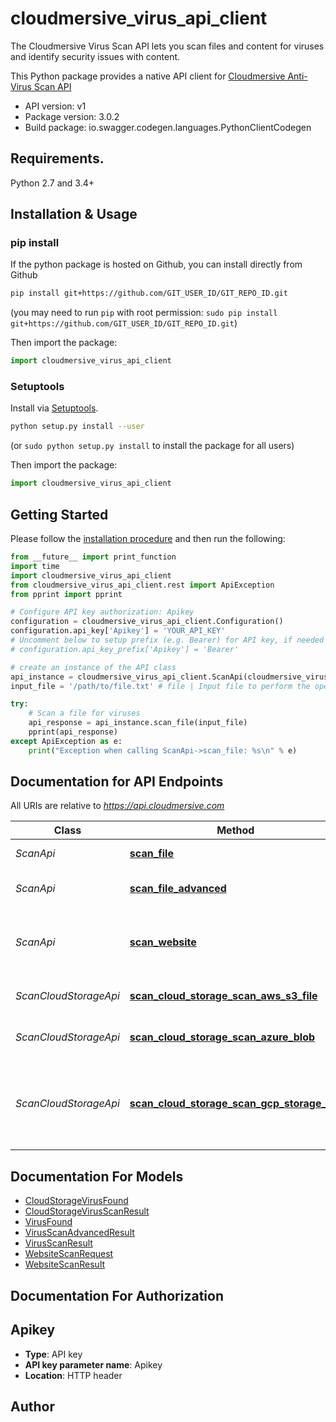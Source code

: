 # cloudmersive_virus_api_client
The Cloudmersive Virus Scan API lets you scan files and content for viruses and identify security issues with content.

This Python package provides a native API client for [Cloudmersive Anti-Virus Scan API](https://www.cloudmersive.com/virus-api)

- API version: v1
- Package version: 3.0.2
- Build package: io.swagger.codegen.languages.PythonClientCodegen

## Requirements.

Python 2.7 and 3.4+

## Installation & Usage
### pip install

If the python package is hosted on Github, you can install directly from Github

```sh
pip install git+https://github.com/GIT_USER_ID/GIT_REPO_ID.git
```
(you may need to run `pip` with root permission: `sudo pip install git+https://github.com/GIT_USER_ID/GIT_REPO_ID.git`)

Then import the package:
```python
import cloudmersive_virus_api_client 
```

### Setuptools

Install via [Setuptools](http://pypi.python.org/pypi/setuptools).

```sh
python setup.py install --user
```
(or `sudo python setup.py install` to install the package for all users)

Then import the package:
```python
import cloudmersive_virus_api_client
```

## Getting Started

Please follow the [installation procedure](#installation--usage) and then run the following:

```python
from __future__ import print_function
import time
import cloudmersive_virus_api_client
from cloudmersive_virus_api_client.rest import ApiException
from pprint import pprint

# Configure API key authorization: Apikey
configuration = cloudmersive_virus_api_client.Configuration()
configuration.api_key['Apikey'] = 'YOUR_API_KEY'
# Uncomment below to setup prefix (e.g. Bearer) for API key, if needed
# configuration.api_key_prefix['Apikey'] = 'Bearer'

# create an instance of the API class
api_instance = cloudmersive_virus_api_client.ScanApi(cloudmersive_virus_api_client.ApiClient(configuration))
input_file = '/path/to/file.txt' # file | Input file to perform the operation on.

try:
    # Scan a file for viruses
    api_response = api_instance.scan_file(input_file)
    pprint(api_response)
except ApiException as e:
    print("Exception when calling ScanApi->scan_file: %s\n" % e)

```

## Documentation for API Endpoints

All URIs are relative to *https://api.cloudmersive.com*

Class | Method | HTTP request | Description
------------ | ------------- | ------------- | -------------
*ScanApi* | [**scan_file**](docs/ScanApi.md#scan_file) | **POST** /virus/scan/file | Scan a file for viruses
*ScanApi* | [**scan_file_advanced**](docs/ScanApi.md#scan_file_advanced) | **POST** /virus/scan/file/advanced | Advanced Scan a file for viruses
*ScanApi* | [**scan_website**](docs/ScanApi.md#scan_website) | **POST** /virus/scan/website | Scan a website for malicious content and threats
*ScanCloudStorageApi* | [**scan_cloud_storage_scan_aws_s3_file**](docs/ScanCloudStorageApi.md#scan_cloud_storage_scan_aws_s3_file) | **POST** /virus/scan/cloud-storage/aws-s3/single | Scan an AWS S3 file for viruses
*ScanCloudStorageApi* | [**scan_cloud_storage_scan_azure_blob**](docs/ScanCloudStorageApi.md#scan_cloud_storage_scan_azure_blob) | **POST** /virus/scan/cloud-storage/azure-blob/single | Scan an Azure Blob for viruses
*ScanCloudStorageApi* | [**scan_cloud_storage_scan_gcp_storage_file**](docs/ScanCloudStorageApi.md#scan_cloud_storage_scan_gcp_storage_file) | **POST** /virus/scan/cloud-storage/gcp-storage/single | Scan an Google Cloud Platform (GCP) Storage file for viruses


## Documentation For Models

 - [CloudStorageVirusFound](docs/CloudStorageVirusFound.md)
 - [CloudStorageVirusScanResult](docs/CloudStorageVirusScanResult.md)
 - [VirusFound](docs/VirusFound.md)
 - [VirusScanAdvancedResult](docs/VirusScanAdvancedResult.md)
 - [VirusScanResult](docs/VirusScanResult.md)
 - [WebsiteScanRequest](docs/WebsiteScanRequest.md)
 - [WebsiteScanResult](docs/WebsiteScanResult.md)


## Documentation For Authorization


## Apikey

- **Type**: API key
- **API key parameter name**: Apikey
- **Location**: HTTP header


## Author



